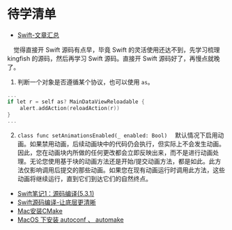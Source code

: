 #  待学清单

+ [Swift-文章汇总](https://www.jianshu.com/p/fadbefa4acad)

&emsp;觉得直接开 Swift 源码有点早，毕竟 Swift 的灵活使用还达不到，先学习梳理 kingfish 的源码，然后再学习 Swift 源码。直接开 Swift 源码好了，再慢点就晚了。


1. 判断一个对象是否遵循某个协议，也可以使用 `as`。
```c++
...
if let r = self as? MainDataViewReloadable {
    alert.addAction(reloadAction(r))
}
...
```

2. `class func setAnimationsEnabled(_ enabled: Bool)`
  &emsp;默认情况下启用动画。如果禁用动画，后续动画块中的代码仍会执行，但实际上不会发生动画。因此，您在动画块内所做的任何更改都会立即反映出来，而不是进行动画处理。无论您使用基于块的动画方法还是开始/提交动画方法，都是如此。此方法仅影响调用后提交的那些动画。如果您在现有动画运行时调用此方法，这些动画将继续运行，直到它们到达它们的自然终点。
  
+ [Swift笔记1：源码编译(5.3.1)](https://juejin.cn/post/6914265565540384782)
+ [Swift源码编译-让底层更清晰](https://www.jianshu.com/p/5cd66d7d2daf)
+ [Mac安装CMake](https://www.jianshu.com/p/7fff1f77dd9d)
+ [MacOS 下安装 autoconf 、 automake](https://www.jianshu.com/p/cbd651911434)
